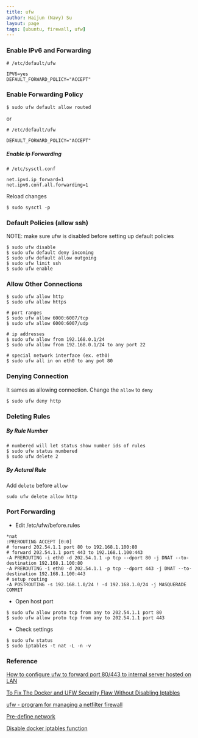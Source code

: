```yaml
---
title: ufw
author: Haijun (Navy) Su
layout: page
tags: [ubuntu, firewall, ufw]
---
```


### Enable IPv6 and Forwarding

```
# /etc/default/ufw

IPV6=yes
DEFAULT_FORWARD_POLICY="ACCEPT"
```

### Enable Forwarding Policy

```
$ sudo ufw default allow routed
```
or

```
# /etc/default/ufw

DEFAULT_FORWARD_POLICY="ACCEPT"
```

##### Enable ip Forwarding

```
# /etc/sysctl.conf

net.ipv4.ip_forward=1
net.ipv6.conf.all.forwarding=1
```
Reload changes

```
$ sudo sysctl -p
```

### Default Policies (allow ssh)
NOTE: make sure ufw is disabled before setting up default policies

```
$ sudo ufw disable 
$ sudo ufw default deny incoming
$ sudo ufw default allow outgoing
$ sudo ufw limit ssh
$ sudo ufw enable
```

### Allow Other Connections

```
$ sudo ufw allow http
$ sudo ufw allow https

# port ranges
$ sudo ufw allow 6000:6007/tcp
$ sudo ufw allow 6000:6007/udp

# ip addresses
$ sudo ufw allow from 192.168.0.1/24
$ sudo ufw allow from 192.168.0.1/24 to any port 22

# special network interface (ex. eth0)
$ sudo ufw all in on eth0 to any pot 80

```

### Denying Connection
It sames as allowing connection. Change the `allow` to `deny`

```
$ sudo ufw deny http
```

### Deleting Rules

##### By Rule Number

```
# numbered will let status show number ids of rules
$ sudo ufw status numbered
$ sudo ufw delete 2
```

##### By Actural Rule
Add `delete` before `allow`

```
sudo ufw delete allow http
```

### Port Forwarding
* Edit /etc/ufw/before.rules

```
*nat
:PREROUTING ACCEPT [0:0]
# forward 202.54.1.1 port 80 to 192.168.1.100:80
# forward 202.54.1.1 port 443 to 192.168.1.100:443
-A PREROUTING -i eth0 -d 202.54.1.1 -p tcp --dport 80 -j DNAT --to-destination 192.168.1.100:80
-A PREROUTING -i eth0 -d 202.54.1.1 -p tcp --dport 443 -j DNAT --to-destination 192.168.1.100:443
# setup routing
-A POSTROUTING -s 192.168.1.0/24 ! -d 192.168.1.0/24 -j MASQUERADE
COMMIT
```

* Open host port

```
$ sudo ufw allow proto tcp from any to 202.54.1.1 port 80
$ sudo ufw allow proto tcp from any to 202.54.1.1 port 443
```

* Check settings

```
$ sudo ufw status
$ sudo iptables -t nat -L -n -v
```

### Reference
[How to configure ufw to forward port 80/443 to internal server hosted on LAN](https://www.cyberciti.biz/faq/how-to-configure-ufw-to-forward-port-80443-to-internal-server-hosted-on-lan/)

[To Fix The Docker and UFW Security Flaw Without Disabling Iptables](https://github.com/chaifeng/ufw-docker#%E5%A4%AA%E9%95%BF%E4%B8%8D%E6%83%B3%E8%AF%BB)

[ufw - program for managing a netfilter firewall](http://manpages.ubuntu.com/manpages/cosmic/en/man8/ufw.8.html)

[Pre-define network](https://askubuntu.com/questions/903337/how-can-i-configure-my-firewall-to-work-with-docker)

[Disable docker iptables function](https://www.cyberciti.biz/faq/how-to-configure-ufw-to-forward-port-80443-to-internal-server-hosted-on-lan/)
